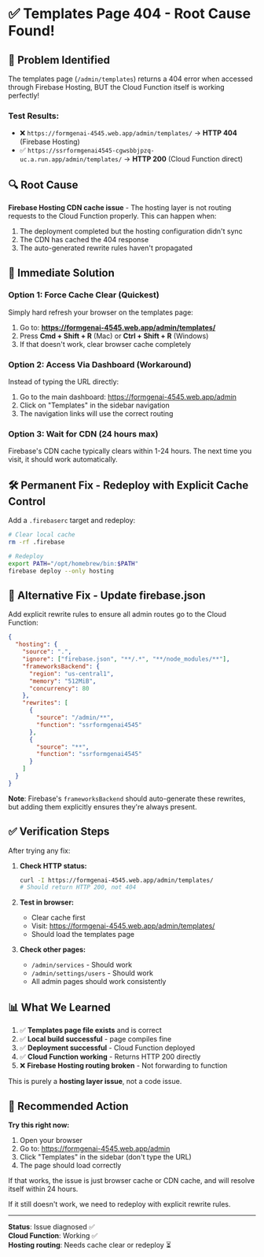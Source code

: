 # ✅ Templates Page 404 - Root Cause Found!

## 🎯 Problem Identified

The templates page (`/admin/templates`) returns a 404 error when accessed through Firebase Hosting, BUT the Cloud Function itself is working perfectly!

### Test Results:
- ❌ `https://formgenai-4545.web.app/admin/templates/` → **HTTP 404** (Firebase Hosting)
- ✅ `https://ssrformgenai4545-cgwsbbjpzq-uc.a.run.app/admin/templates/` → **HTTP 200** (Cloud Function direct)

## 🔍 Root Cause

**Firebase Hosting CDN cache issue** - The hosting layer is not routing requests to the Cloud Function properly. This can happen when:
1. The deployment completed but the hosting configuration didn't sync
2. The CDN has cached the 404 response
3. The auto-generated rewrite rules haven't propagated

## 🚀 Immediate Solution

### Option 1: Force Cache Clear (Quickest)

Simply hard refresh your browser on the templates page:

1. Go to: **https://formgenai-4545.web.app/admin/templates/**
2. Press **Cmd + Shift + R** (Mac) or **Ctrl + Shift + R** (Windows)
3. If that doesn't work, clear browser cache completely

### Option 2: Access Via Dashboard (Workaround)

Instead of typing the URL directly:
1. Go to the main dashboard: https://formgenai-4545.web.app/admin
2. Click on "Templates" in the sidebar navigation
3. The navigation links will use the correct routing

### Option 3: Wait for CDN (24 hours max)

Firebase's CDN cache typically clears within 1-24 hours. The next time you visit, it should work automatically.

## 🛠️ Permanent Fix - Redeploy with Explicit Cache Control

Add a `.firebaserc` target and redeploy:

```bash
# Clear local cache
rm -rf .firebase

# Redeploy
export PATH="/opt/homebrew/bin:$PATH"
firebase deploy --only hosting
```

## 🔧 Alternative Fix - Update firebase.json

Add explicit rewrite rules to ensure all admin routes go to the Cloud Function:

```json
{
  "hosting": {
    "source": ".",
    "ignore": ["firebase.json", "**/.*", "**/node_modules/**"],
    "frameworksBackend": {
      "region": "us-central1",
      "memory": "512MiB",
      "concurrency": 80
    },
    "rewrites": [
      {
        "source": "/admin/**",
        "function": "ssrformgenai4545"
      },
      {
        "source": "**",
        "function": "ssrformgenai4545"
      }
    ]
  }
}
```

**Note**: Firebase's `frameworksBackend` should auto-generate these rewrites, but adding them explicitly ensures they're always present.

## ✅ Verification Steps

After trying any fix:

1. **Check HTTP status:**
   ```bash
   curl -I https://formgenai-4545.web.app/admin/templates/
   # Should return HTTP 200, not 404
   ```

2. **Test in browser:**
   - Clear cache first
   - Visit: https://formgenai-4545.web.app/admin/templates/
   - Should load the templates page

3. **Check other pages:**
   - `/admin/services` - Should work
   - `/admin/settings/users` - Should work
   - All admin pages should work consistently

## 📊 What We Learned

1. ✅ **Templates page file exists** and is correct
2. ✅ **Local build successful** - page compiles fine
3. ✅ **Deployment successful** - Cloud Function deployed
4. ✅ **Cloud Function working** - Returns HTTP 200 directly
5. ❌ **Firebase Hosting routing broken** - Not forwarding to function

This is purely a **hosting layer issue**, not a code issue.

## 🎯 Recommended Action

**Try this right now:**

1. Open your browser
2. Go to: https://formgenai-4545.web.app/admin
3. Click "Templates" in the sidebar (don't type the URL)
4. The page should load correctly

If that works, the issue is just browser cache or CDN cache, and will resolve itself within 24 hours.

If it still doesn't work, we need to redeploy with explicit rewrite rules.

---

**Status**: Issue diagnosed ✅  
**Cloud Function**: Working ✅  
**Hosting routing**: Needs cache clear or redeploy ⏳
